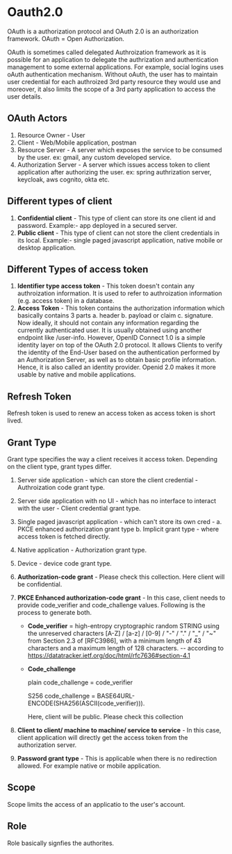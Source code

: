 # Oauth2.0

OAuth is a authorization protocol and OAuth 2.0 is an authorization framework. 
OAuth = Open Authorization. 

OAuth is sometimes called delegated Authroization framework as it is possible for an application to delegate the authrization and authentication management to some external applications. For example, social logins uses oAuth authentication mechanism. Without oAuth, the user has to maintain  user credential for each authroized 3rd party resource they would use and moreover, it also limits the scope of a 3rd party application to access the user details.

## OAuth Actors

1. Resource Owner - User
2. Client - Web/Mobile application, postman
3. Resource Server - A server which exposes the service to be consumed by the user. ex: gmail, any custom developed service.
4. Authorization Server - A server which issues access token to client application after authorizing the user. ex: spring authrization server, keycloak, aws cognito, okta etc.


## Different types of client

1. **Confidential client** - This type of client can store its one client id and password. Example:- app deployed in a secured server.
2. **Public client** - This type of client can not store the client credentials in its local. Example:- single paged javascript application, native mobile or desktop application.

## Different Types of access token

1. **Identifier type access token** - This token doesn't contain any authroization information. It is used to refer to authroization information (e.g. access token) in a database.
2. **Access Token** - This token contains the authorization information which basically contains 3 parts 
                      a. header
                      b. payload or claim
                      c. signature.
   Now ideally, it should not contain any information regarding the currently authenticated user. It is usually obtained using another endpoint like /user-info. However, OpenID Connect 1.0 is a simple identity layer on top of the OAuth 2.0 protocol. It allows Clients to verify the identity of the End-User based on the authentication performed by an Authorization Server, as well as to obtain basic profile information. Hence, it is also called an identity provider. Openid 2.0 makes it more usable by native and mobile applications. 
  
## Refresh Token 
Refresh token is used to renew an access token as access token is short lived.
   
## Grant Type
Grant type specifies the way a client receives it access  token. Depending on the client type, grant types differ.

1. Server side application - which can store the client credential - Authroization code grant type.
2. Server side application with no UI - which has no interface to interact with the user - Client credential grant type.
3. Single paged javascript application - which can't store its own cred - 
    a. PKCE enhanced authorization grant type
    b. Implicit grant type - where access token is fetched directly.
4. Native application - Authorization grant type.
5. Device - device code grant type.


1. **Authorization-code grant** - Please check this collection. Here client will be confidential.
2. **PKCE Enhanced authorization-code grant** -  In this case, client needs to provide code_verifier and code_challenge values. Following is the process to generate both.
     
     - **Code_verifier** = high-entropy cryptographic random STRING using the unreserved characters [A-Z] / [a-z] / [0-9] / "-" / "." / "_" / "~" from Section 2.3 of [RFC3986], with a minimum length of 43 characters and a maximum length of 128 characters. -- according to https://datatracker.ietf.org/doc/html/rfc7636#section-4.1 
   
   - **Code_challenge** 
     
     plain
      code_challenge = code_verifier

     S256
      code_challenge = BASE64URL-ENCODE(SHA256(ASCII(code_verifier))).
      
     Here, client will be public. Please check this collection

3. **Client to client/ machine to machine/ service to service** - In this case, client application will directly get the access token from the authorization server.
4. **Password grant type** - This is applicable when there is no redirection allowed. For example native or mobile application. 
    
   
## Scope 
Scope limits the access of an applicatio to the user's account.

## Role
Role basically signfies the authorites.
